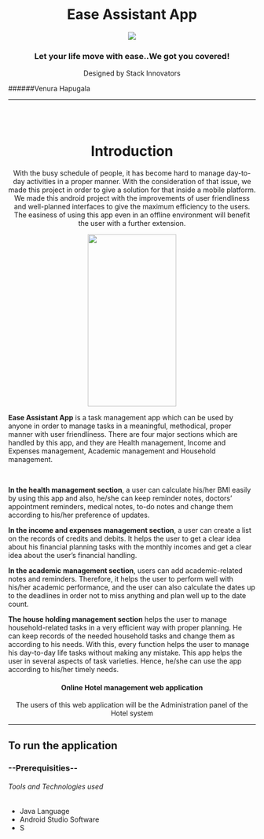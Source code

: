 <h1 align="center">Ease Assistant App</h1>

<p align="center" ><img src="https://user-images.githubusercontent.com/67775680/122566076-c546f180-d064-11eb-838d-6404588eed68.jpg"></p>

<h3  align="center">Let your life move with ease..We got you covered!</h3>
<p align="center">Designed by Stack Innovators</p>
######Venura Hapugala
<hr/>
<br><br>

<h1  align="center">Introduction</h1>
<p align="center"> With the busy schedule of people, it has become hard to manage day-to-day activities in a proper manner. With the consideration of that issue, we made this project in order to give a solution for that inside a mobile platform. We made this android project with the improvements of user friendliness and well-planned interfaces to give the maximum efficiency to the users. The easiness of using this app even in an offline environment will benefit the user with a further extension.
 
 <p align="center" ><img src="https://user-images.githubusercontent.com/67775680/122571312-38069b80-d06a-11eb-8807-23069bc1d450.PNG" width="180" height="350"></p>

<b>Ease Assistant App</b> is a task management app which can be used by anyone in order to manage tasks in a meaningful, methodical, proper manner with user friendliness. There are four major sections which are handled by this app, and they are Health management, Income and Expenses management, Academic management and Household management.
 
 <br>

<b>In the health management section</b>, a user can calculate his/her BMI easily by using this app and also, he/she can keep reminder notes, doctors’ appointment reminders, medical notes, to-do notes and change them according to his/her preference of updates.

<b>In the income and expenses management section</b>, a user can create a list on the records of credits and debits. It helps the user to get a clear idea about his financial planning tasks with the monthly incomes and get a clear idea about the user’s financial handling.

<b>In the academic management section</b>, users can add academic-related notes and reminders. Therefore, it helps the user to perform well with his/her academic performance, and the user can also calculate the dates up to the deadlines in order not to miss anything and plan well up to the date count.

<b>The house holding management section</b> helps the user to manage household-related tasks in a very efficient way with proper planning. He can keep records of the needed household tasks and change them as according to his needs. With this, every function helps the user to manage his day-to-day life tasks without making any mistake. This app helps the user in several aspects of task varieties. Hence, he/she can use the app according to his/her timely needs. 
</p>

<h4 align="center"> Online Hotel management web application</h4>
<p align="center">The users of this web application will be the Administration panel of the Hotel system</p>
<hr/>

## To run the application

### --Prerequisities--

 ###### Tools and Technologies used

- Java Language
- Android Studio Software
- S
